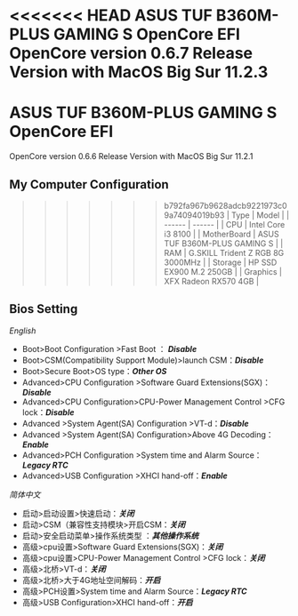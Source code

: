<<<<<<< HEAD
ASUS TUF B360M-PLUS GAMING S OpenCore EFI
OpenCore version 0.6.7 Release Version with MacOS Big Sur 11.2.3 
=======
# ASUS TUF B360M-PLUS GAMING S OpenCore EFI

OpenCore version 0.6.6 Release Version with MacOS Big Sur 11.2.1 
## My Computer Configuration
>>>>>>> b792fa967b9628adcb9221973c09a74094019b93
| Type  | Model |
| ------ | ------ |
| CPU | Intel Core i3 8100 |
| MotherBoard | ASUS TUF B360M-PLUS GAMING S |
| RAM | G.SKILL Trident Z RGB 8G 3000MHz |
| Storage | HP SSD EX900 M.2 250GB |
| Graphics | XFX Radeon RX570 4GB |


## Bios Setting
 
*English*    

- Boot>Boot Configuration >Fast Boot ： ***Disable***
- Boot>CSM(Compatibility Support Module)>launch CSM：***Disable***
- Boot>Secure Boot>OS type：***Other OS***
- Advanced>CPU Configuration >Software Guard Extensions(SGX)：***Disable***
- Advanced>CPU Configuration>CPU-Power Management Control >CFG lock：***Disable***
- Advanced >System Agent(SA) Configuration >VT-d：***Disable***
- Advanced >System Agent(SA) Configuration>Above 4G Decoding：***Enable***
- Advanced>PCH Configuration >System time and Alarm Source：***Legacy RTC***
- Advanced>USB Configuration >XHCI hand-off：***Enable***



*简体中文*    

* 启动>启动设置>快速启动：***关闭***
* 启动>CSM（兼容性支持模块>开启CSM：***关闭***
* 启动>安全启动菜单>操作系统类型 ：***其他操作系统***
* 高级>cpu设置>Software Guard Extensions(SGX)：***关闭***
* 高级>cpu设置>CPU-Power Management Control >CFG lock：***关闭***
* 高级>北桥>VT-d：***关闭***
* 高级>北桥>大于4G地址空间解码：***开启***
* 高级>PCH设置>System time and Alarm Source：***Legacy RTC***
* 高级>USB Configuration>XHCI hand-off：***开启***

